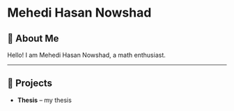 # Mehedi Hasan Nowshad

## 📖 About Me
Hello! I am Mehedi Hasan Nowshad, a math enthusiast.

---

## 📂 Projects
- **Thesis** – my thesis <a href="elliptic_genus__Colored_version_.pdf"></a>
